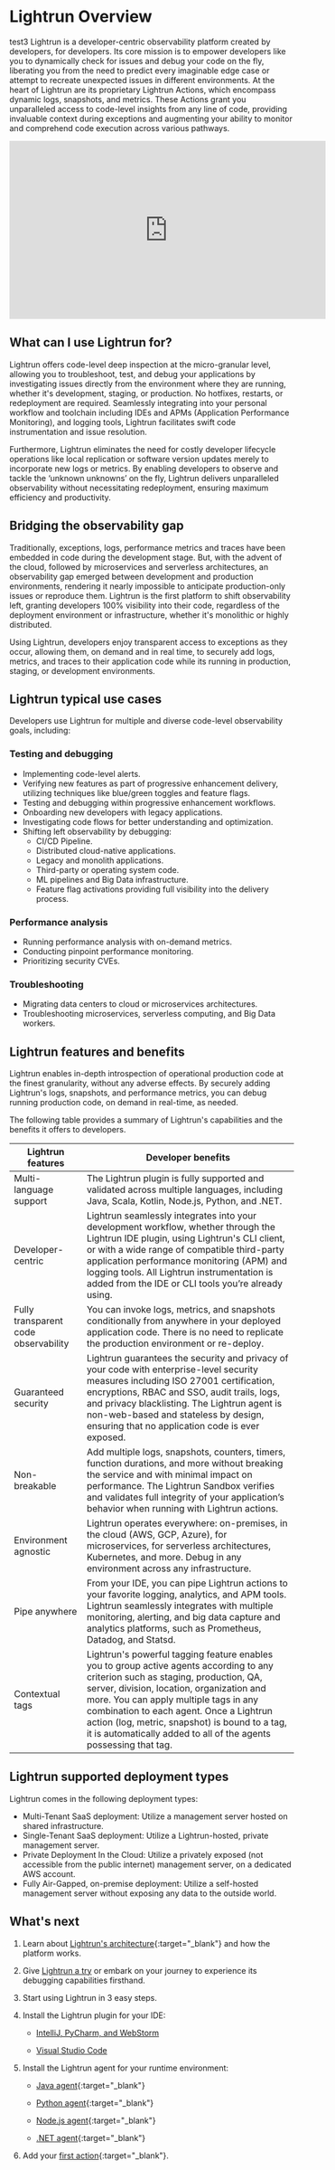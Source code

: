 # Lightrun Overview

test3
Lightrun is a developer-centric observability platform created by developers, for developers.  Its core mission is to empower developers like you to dynamically check for issues and debug your code on the fly, liberating you from the need to predict every imaginable edge case or attempt to recreate unexpected issues in different environments.
At the heart of Lightrun are its proprietary Lightrun Actions, which encompass dynamic logs, snapshots, and metrics. These Actions grant you unparalleled access to code-level insights from any line of code, providing invaluable context during exceptions and augmenting your ability to monitor and comprehend code execution across various pathways.

<iframe width="560" height="315" src="https://www.youtube.com/embed/z-mGBJQt7fM?si=7CLtzNyTn2Xfkmua" title="YouTube video player" frameborder="0" allow="accelerometer; autoplay; clipboard-write; encrypted-media; gyroscope; picture-in-picture; web-share" referrerpolicy="strict-origin-when-cross-origin" allowfullscreen></iframe>

## What can I use Lightrun for?

Lightrun offers code-level deep inspection at the micro-granular level, allowing you to troubleshoot, test, and debug your applications by investigating issues directly from the environment where they are running, whether it's development, staging, or production. No hotfixes, restarts, or redeployment are required. Seamlessly integrating into your personal workflow and toolchain including IDEs and APMs (Application Performance Monitoring), and logging tools, Lightrun facilitates swift code instrumentation and issue resolution.

Furthermore, Lightrun eliminates the need for costly developer lifecycle operations like local replication or software version updates merely to incorporate new logs or metrics. By enabling developers to observe and tackle the ‘unknown unknowns’ on the fly, Lightrun delivers unparalleled observability without necessitating redeployment, ensuring maximum efficiency and productivity.

## Bridging the observability gap

Traditionally, exceptions, logs, performance metrics and traces have been embedded in code during the development stage. But, with the advent of the cloud, followed by microservices and serverless architectures, an observability gap emerged between development and production environments, rendering it nearly impossible to anticipate production-only issues or reproduce them.
Lightrun is the first platform to shift observability left, granting developers 100% visibility into their code, regardless of the deployment environment or infrastructure, whether it's monolithic or highly distributed.

Using Lightrun, developers enjoy transparent access to exceptions as they occur, allowing them, on demand and in real time, to securely add logs, metrics, and traces to their application code while its running in production, staging, or development environments.

## Lightrun typical use cases

Developers use Lightrun for multiple and diverse code-level observability goals, including:

### Testing and debugging

- Implementing code-level alerts.
- Verifying new features as part of progressive enhancement delivery, utilizing techniques like blue/green toggles and feature flags.
- Testing and debugging within progressive enhancement workflows.
- Onboarding new developers with legacy applications.
- Investigating code flows for better understanding and optimization.
- Shifting left observability by debugging:
  - CI/CD Pipeline.
  - Distributed cloud-native applications.
  - Legacy and monolith applications.
  - Third-party or operating system code.
  - ML pipelines and Big Data infrastructure.
  - Feature flag activations providing full visibility into the delivery process.

### Performance analysis

- Running performance analysis with on-demand metrics.
- Conducting pinpoint performance monitoring.
- Prioritizing security CVEs.
  
### Troubleshooting

- Migrating data centers to cloud or microservices architectures.
- Troubleshooting microservices, serverless computing, and Big Data workers.

## Lightrun features and benefits

Lightrun enables in-depth introspection of operational production code at the finest granularity, without any adverse effects. By securely adding Lightrun's logs, snapshots, and performance metrics, you can debug running production code, on demand in real-time, as needed.

The following table provides a summary of Lightrun's capabilities and the benefits it offers to developers.

| Lightrun features                         | Developer benefits                                                                                                                                                                                                                                                                                         |
|------------------------------------------|------------------------------------------------------------------------------------------------------------------------------------------------------------------------------------------------------------------------------------------------------------------------------------------------------------|
| Multi-language support                   | The Lightrun plugin is fully supported and validated across multiple languages, including Java, Scala, Kotlin, Node.js, Python, and .NET.                                                                                                                                                                 |
| Developer-centric                        | Lightrun seamlessly integrates into your development workflow, whether through the Lightrun IDE plugin, using Lightrun's CLI client, or with a wide range of compatible third-party application performance monitoring (APM) and logging tools. All Lightrun instrumentation is added from the IDE or CLI tools you’re already using. |
| Fully transparent code observability     | You can invoke logs, metrics, and snapshots conditionally from anywhere in your deployed application code. There is no need to replicate the production environment or re-deploy.                                                                                                                      |
| Guaranteed security                      | Lightrun guarantees the security and privacy of your code with enterprise-level security measures including ISO 27001 certification, encryptions, RBAC and SSO, audit trails, logs, and privacy blacklisting. The Lightrun agent is non-web-based and stateless by design, ensuring that no application code is ever exposed.     |
| Non-breakable                            | Add multiple logs, snapshots, counters, timers, function durations, and more without breaking the service and with minimal impact on performance. The Lightrun Sandbox verifies and validates full integrity of your application’s behavior when running with Lightrun actions.                         |
| Environment agnostic                    | Lightrun operates everywhere: on-premises, in the cloud (AWS, GCP, Azure), for microservices, for serverless architectures, Kubernetes, and more. Debug in any environment across any infrastructure.                                                                                                   |
| Pipe anywhere                            | From your IDE, you can pipe Lightrun actions to your favorite logging, analytics, and APM tools. Lightrun seamlessly integrates with multiple monitoring, alerting, and big data capture and analytics platforms, such as Prometheus, Datadog, and Statsd.                                                     |
| Contextual tags                          | Lightrun's powerful tagging feature enables you to group active agents according to any criterion such as staging, production, QA, server, division, location, organization and more. You can apply multiple tags in any combination to each agent. Once a Lightrun action (log, metric, snapshot) is bound to a tag, it is automatically added to all of the agents possessing that tag. |

## Lightrun supported deployment types

Lightrun comes in the following deployment types:

- Multi-Tenant SaaS deployment: Utilize a management server hosted on shared infrastructure.
- Single-Tenant SaaS deployment: Utilize a Lightrun-hosted, private management server.
- Private Deployment In the Cloud: Utilize a privately exposed (not accessible from the public internet) management server, on a dedicated AWS account.
- Fully Air-Gapped, on-premise deployment: Utilize a self-hosted management server without exposing any data to the outside world.

## What's next

1. Learn about [Lightrun's architecture](architecture.md){:target="_blank"} and how the platform works.

2. Give [Lightrun a try](/get-started/) or embark on your journey to experience its debugging capabilities firsthand.

3. Start using Lightrun in 3 easy steps.

  1. Install the Lightrun plugin for your IDE:

      - [IntelliJ, PyCharm, and WebStorm](plugin.md)

      - [Visual Studio Code](vscode/vscode-install-plugin.md)

  2. Install the Lightrun agent for your runtime environment:

      - [Java agent](jvm/agent.md){:target="_blank"}

      - [Python agent](python/agent.md){:target="_blank"}

      - [Node.js agent](node/agent.md){:target="_blank"}
      
      - [.NET agent](dotnet/agent.md){:target="_blank"}

  3. Add your [first action](logs.md){:target="_blank"}.